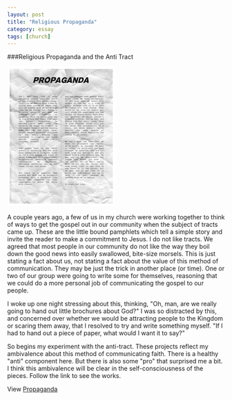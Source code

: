 ```yaml
---
layout: post
title: "Religious Propaganda"
category: essay
tags: [church]
---
```


###Religious Propaganda and the Anti Tract

![propaganda](/assets/propaganda.jpg)

A couple years ago, a few of us in my church were working together to think of ways to get the gospel out in our community when the subject of tracts came up. These are the little bound pamphlets which tell a simple story and invite the reader to make a commitment to Jesus. I do not like tracts. We agreed that most people in our community do not like the way they boil down the good news into easily swallowed, bite-size morsels. This is just stating a fact about us, not stating a fact about the value of this method of communication. They may be just the trick in another place (or time). One or two of our group were going to write some for themselves, reasoning that we could do a more personal job of communicating the gospel to our people.

I woke up one night stressing about this, thinking, "Oh, man, are we really going to hand out little brochures about God?" I was so distracted by this, and concerned over whether we would be attracting people to the Kingdom or scaring them away, that I resolved to try and write something myself. "If I had to hand out a piece of paper, what would I want it to say?"

So begins my experiment with the anti-tract. These projects reflect my ambivalence about this method of communicating faith. There is a healthy "anti" component here. But there is also some "pro" that surprised me a bit. I think this ambivalence will be clear in the self-consciousness of the pieces. Follow the link to see the works.

View [Propaganda](http://imby.net/propaganda/)
